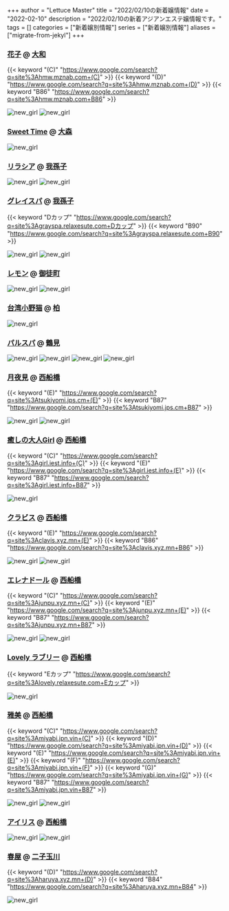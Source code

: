 +++
author = "Lettuce Master"
title = "2022/02/10の新着嬢情報"
date = "2022-02-10"
description = "2022/02/10の新着アジアンエステ嬢情報です。"
tags = []
categories = ["新着嬢別情報"]
series = ["新着嬢別情報"]
aliases = ["migrate-from-jekyl"]
+++
### [花子](http://hmw.mznab.com/) @ [大和](/post/yamato)
{{< keyword "(C)" "https://www.google.com/search?q=site%3Ahmw.mznab.com+(C)" >}} {{< keyword "(D)" "https://www.google.com/search?q=site%3Ahmw.mznab.com+(D)" >}} {{< keyword "B86" "https://www.google.com/search?q=site%3Ahmw.mznab.com+B86" >}} 

![new_girl](https://i.imgur.com/SPeg4Qx.jpeg)
![new_girl](https://i.imgur.com/QtWMlwy.jpeg)
### [Sweet Time](http://heal-msg.com/) @ [大森](/post/omori)


![new_girl](https://i.imgur.com/UN67yqp.jpeg)
### [リラシア](http://www.relashia.mensest.com/) @ [我孫子](/post/abiko)


![new_girl](https://i.imgur.com/1NyaFAY.jpeg)
![new_girl](https://i.imgur.com/LSPRkBv.jpeg)
### [グレイスパ](https://grayspa.relaxesute.com/) @ [我孫子](/post/abiko)
{{< keyword "Dカップ" "https://www.google.com/search?q=site%3Agrayspa.relaxesute.com+Dカップ" >}} {{< keyword "B90" "https://www.google.com/search?q=site%3Agrayspa.relaxesute.com+B90" >}} 

![new_girl](https://grayspa.relaxesute.com/img/IMG_5609.JPG)
![new_girl](https://grayspa.relaxesute.com/img/IMG_5610.JPG)
### [レモン](http://ueno502.galaxy.bindcloud.jp/) @ [御徒町](/post/okachimachi)


![new_girl](https://i.imgur.com/fEqPgPG.jpeg)
![new_girl](https://i.imgur.com/BuRasgy.jpeg)
### [台湾小野猫](http://flower-esthe.info/) @ [柏](/post/kashiwa)


![new_girl](https://i.imgur.com/vNZSpT6.png)
### [パルスパ](https://www.pal-spa.com/) @ [鶴見](/post/tsurumi)


![new_girl](https://www.pal-spa.com/img/girl/list/sface4814beff85a1f19ae31d00068993a0ea40.jpg)
![new_girl](https://www.pal-spa.com/img/girl/list/slist48060da382d32a4f2408a26ee0933998ae.jpg)
![new_girl](https://www.pal-spa.com/img/girl/list/swest4814beff85a1f19ae31d00068993a0ea40.jpg)
![new_girl](https://www.pal-spa.com/img/girl/main/smain481060da382d32a4f2408a26ee0933998ae.jpg)
### [月夜見](https://tsukiyomi.jps.cm/) @ [西船橋](/post/nishifunabashi)
{{< keyword "(E)" "https://www.google.com/search?q=site%3Atsukiyomi.jps.cm+(E)" >}} {{< keyword "B87" "https://www.google.com/search?q=site%3Atsukiyomi.jps.cm+B87" >}} 

![new_girl](https://tsukiyomi.jps.cm/photos/sites/47/2022/02/2022020906532219.jpg)
![new_girl](https://tsukiyomi.jps.cm/photos/sites/47/2022/02/2022020906532219.jpg_300X400.jpg)
### [癒しの大人Girl](https://girl.iest.info/) @ [西船橋](/post/nishifunabashi)
{{< keyword "(C)" "https://www.google.com/search?q=site%3Agirl.iest.info+(C)" >}} {{< keyword "(E)" "https://www.google.com/search?q=site%3Agirl.iest.info+(E)" >}} {{< keyword "B87" "https://www.google.com/search?q=site%3Agirl.iest.info+B87" >}} 

![new_girl](https://girl.iest.info/photos/sites/13/2022/02/2022020915434553.jpg_300X400.jpg)
### [クラビス](https://clavis.xyz.mn/) @ [西船橋](/post/nishifunabashi)
{{< keyword "(E)" "https://www.google.com/search?q=site%3Aclavis.xyz.mn+(E)" >}} {{< keyword "B86" "https://www.google.com/search?q=site%3Aclavis.xyz.mn+B86" >}} 

![new_girl](https://clavis.xyz.mn/photos/sites/41/2022/02/2022020906300335.jpg)
![new_girl](https://clavis.xyz.mn/photos/sites/41/2022/02/2022020906300335.jpg_480X640.jpg)
### [エレナドール](https://junpu.xyz.mn/) @ [西船橋](/post/nishifunabashi)
{{< keyword "(C)" "https://www.google.com/search?q=site%3Ajunpu.xyz.mn+(C)" >}} {{< keyword "(E)" "https://www.google.com/search?q=site%3Ajunpu.xyz.mn+(E)" >}} {{< keyword "B87" "https://www.google.com/search?q=site%3Ajunpu.xyz.mn+B87" >}} 

![new_girl](https://junpu.xyz.mn/photos/sites/129/2022/02/2022020916004065.jpg)
![new_girl](https://junpu.xyz.mn/photos/sites/129/2022/02/2022020916004065.jpg_450X675.jpg)
### [Lovely ラブリー](https://lovely.relaxesute.com/) @ [西船橋](/post/nishifunabashi)
{{< keyword "Eカップ" "https://www.google.com/search?q=site%3Alovely.relaxesute.com+Eカップ" >}} 

![new_girl](https://lovely.relaxesute.com/img/IMG_5611.jpg)
### [雅美](https://miyabi.jpn.vin/) @ [西船橋](/post/nishifunabashi)
{{< keyword "(C)" "https://www.google.com/search?q=site%3Amiyabi.jpn.vin+(C)" >}} {{< keyword "(D)" "https://www.google.com/search?q=site%3Amiyabi.jpn.vin+(D)" >}} {{< keyword "(E)" "https://www.google.com/search?q=site%3Amiyabi.jpn.vin+(E)" >}} {{< keyword "(F)" "https://www.google.com/search?q=site%3Amiyabi.jpn.vin+(F)" >}} {{< keyword "(G)" "https://www.google.com/search?q=site%3Amiyabi.jpn.vin+(G)" >}} {{< keyword "B87" "https://www.google.com/search?q=site%3Amiyabi.jpn.vin+B87" >}} 

![new_girl](https://miyabi.jpn.vin/photos/sites/21/2022/02/2022020907081260.jpg)
![new_girl](https://miyabi.jpn.vin/photos/sites/21/2022/02/2022020907081260.jpg_300X453.jpg)
### [アイリス](https://iris.ests.jp/) @ [西船橋](/post/nishifunabashi)


![new_girl](https://iris.ests.jp/photos/sites/58/2022/02/2022020822202448-278x450.jpeg_302X450.jpeg)
![new_girl](https://iris.ests.jp/photos/sites/58/2022/02/2022020913131151-302x450.jpeg_302X450.jpeg)
### [春屋](https://haruya.xyz.mn/) @ [二子玉川](/post/futakotamagawa)
{{< keyword "(D)" "https://www.google.com/search?q=site%3Aharuya.xyz.mn+(D)" >}} {{< keyword "B84" "https://www.google.com/search?q=site%3Aharuya.xyz.mn+B84" >}} 

![new_girl](https://haruya.xyz.mn/photos/sites/59/2022/02/2022020904160325.jpg_300X450.jpg)
